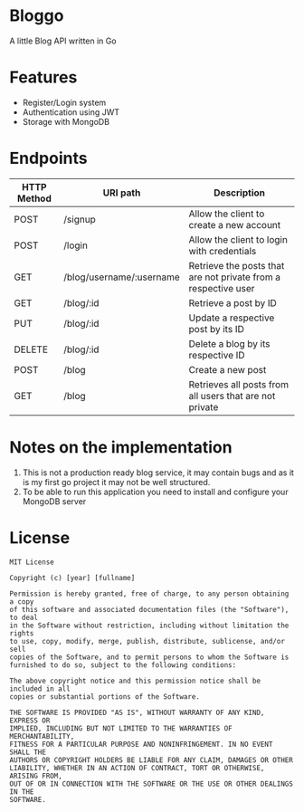 # Bloggo
A little Blog API written in Go

# Features
- Register/Login system
- Authentication using JWT
- Storage with MongoDB

# Endpoints

| HTTP Method | URI path                 | Description                                                    |
|-------------|--------------------------|----------------------------------------------------------------|
| POST        | /signup                  | Allow the client to create a new account                       |
| POST        | /login                   | Allow the client to login with credentials                     |
| GET         | /blog/username/:username | Retrieve the posts that are not private from a respective user |
| GET         | /blog/:id                | Retrieve a post by ID                                          |
| PUT         | /blog/:id                | Update a respective post by its ID                             |
| DELETE      | /blog/:id                | Delete a blog by its respective ID                             |
| POST        | /blog                    | Create a new post                                              |
| GET         | /blog                    | Retrieves all posts from all users that are not private        |

# Notes on the implementation
1. This is not a production ready blog service, it may contain bugs and as it is my first go project it may not be well structured.
2. To be able to run this application you need to install and configure your MongoDB server

# License
```
MIT License

Copyright (c) [year] [fullname]

Permission is hereby granted, free of charge, to any person obtaining a copy
of this software and associated documentation files (the "Software"), to deal
in the Software without restriction, including without limitation the rights
to use, copy, modify, merge, publish, distribute, sublicense, and/or sell
copies of the Software, and to permit persons to whom the Software is
furnished to do so, subject to the following conditions:

The above copyright notice and this permission notice shall be included in all
copies or substantial portions of the Software.

THE SOFTWARE IS PROVIDED "AS IS", WITHOUT WARRANTY OF ANY KIND, EXPRESS OR
IMPLIED, INCLUDING BUT NOT LIMITED TO THE WARRANTIES OF MERCHANTABILITY,
FITNESS FOR A PARTICULAR PURPOSE AND NONINFRINGEMENT. IN NO EVENT SHALL THE
AUTHORS OR COPYRIGHT HOLDERS BE LIABLE FOR ANY CLAIM, DAMAGES OR OTHER
LIABILITY, WHETHER IN AN ACTION OF CONTRACT, TORT OR OTHERWISE, ARISING FROM,
OUT OF OR IN CONNECTION WITH THE SOFTWARE OR THE USE OR OTHER DEALINGS IN THE
SOFTWARE.
```
